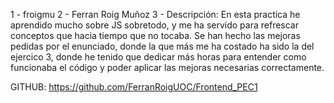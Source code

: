 1 - froigmu
2 - Ferran Roig Muñoz
3 - Descripción:
En esta practica he aprendido mucho sobre JS sobretodo, y me ha servido para refrescar conceptos que hacia tiempo que no tocaba. Se han hecho las mejoras pedidas por el enunciado, donde la que más me ha costado ha sido la del ejercico 3, donde he tenido que dedicar más horas para entender como funcionaba el código y poder aplicar las mejoras necesarias correctamente.

GITHUB: https://github.com/FerranRoigUOC/Frontend_PEC1 